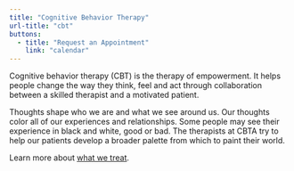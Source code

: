 ```yaml
---
title: "Cognitive Behavior Therapy"
url-title: "cbt"
buttons:
  - title: "Request an Appointment"
    link: "calendar"
---
```

 Cognitive behavior therapy (CBT) is the therapy of empowerment. It helps people change the way they think, feel and act through collaboration between a skilled therapist and a motivated patient.

Thoughts shape who we are and what we see around us. Our thoughts color all of our experiences and relationships. Some people may see their experience in black and white, good or bad. The therapists at CBTA try to help our patients develop a broader palette from which to paint their world.

Learn more about <a href="/treatments">what we treat</a>.